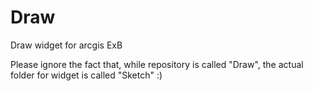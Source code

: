 # Draw
Draw widget for arcgis ExB
















Please ignore the fact that, while repository is called "Draw", the actual folder for widget is called "Sketch" :)
